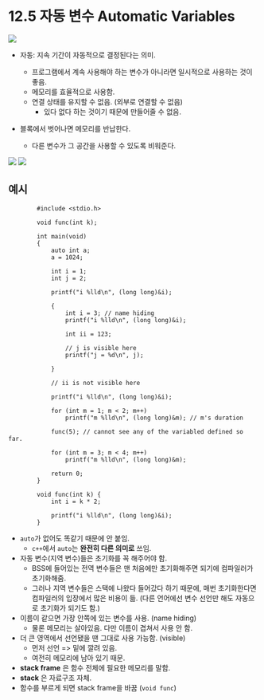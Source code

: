 # 12.5 자동 변수 Automatic Variables
<img src="https://github.com/uber9ma/following_C/blob/master/images/chapter12/scope4.png?raw=true">

* 자동: 지속 기간이 자동적으로 결정된다는 의미.
    - 프로그램에서 계속 사용해야 하는 변수가 아니라면 일시적으로 사용하는 것이 좋음.
    - 메모리를 효율적으로 사용함.
    - 연결 상태를 유지할 수 없음. (외부로 연결할 수 없음)
        - 있다 없다 하는 것이기 때문에 만들어줄 수 없음.

* 블록에서 벗어나면 메모리를 반납한다.
    - 다른 변수가 그 공간을 사용할 수 있도록 비워준다.

<img src="https://github.com/uber9ma/following_C/blob/master/images/chapter12/scope5.png?raw=true">
<img src="https://github.com/uber9ma/following_C/blob/master/images/chapter12/scope6.png?raw=true">

## 예시

            #include <stdio.h>

            void func(int k);

            int main(void)
            {
                auto int a;
                a = 1024;

                int i = 1;
                int j = 2;

                printf("i %lld\n", (long long)&i);

                {
                    int i = 3; // name hiding
                    printf("i %lld\n", (long long)&i);
                    
                    int ii = 123;

                    // j is visible here
                    printf("j = %d\n", j);

                }

                // ii is not visible here

                printf("i %lld\n", (long long)&i);

                for (int m = 1; m < 2; m++)
                    printf("m %lld\n", (long long)&m); // m's duration

                func(5); // cannot see any of the variabled defined so far.

                for (int m = 3; m < 4; m++)
                    printf("m %lld\n", (long long)&m);

                return 0;
            }

            void func(int k) {
                int i = k * 2;

                printf("i %lld\n", (long long)&i);
            }


* `auto`가 없어도 똑같기 때문에 안 붙임.
    - `c++`에서 `auto`는 __완전히 다른 의미로__ 쓰임.
* 자동 변수(지역 변수)들은 초기화를 꼭 해주어야 함.
    - BSS에 들어있는 전역 변수들은 맨 처음에만 초기화해주면 되기에 컴파일러가 초기화해줌.
    - 그러나 지역 변수들은 스택에 나왔다 들어갔다 하기 때문에, 매번 초기화한다면 컴파일러의 입장에서 많은 비용이 듦. (다른 언어에선 변수 선언만 해도 자동으로 초기화가 되기도 함.)
* 이름이 같으면 가장 안쪽에 있는 변수를 사용. (name hiding)
    - 물론 메모리는 살아있음. 다만 이름이 겹쳐서 사용 안 함.
* 더 큰 영역에서 선언됐을 땐 그대로 사용 가능함. (visible)
    - 먼저 선언 => 밑에 깔려 있음. 
    - 여전히 메모리에 남아 있기 때문.
* __stack frame__ 은 함수 전체에 필요한 메모리를 말함.
* __stack__ 은 자료구조 자체.
* 함수를 부르게 되면 stack frame을 바꿈 (`void func`)
